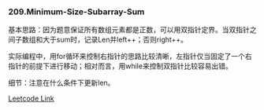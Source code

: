 ### 209.Minimum-Size-Subarray-Sum

基本思路：因为题意保证所有数组元素都是正数，可以用双指针定界。当双指针之间子数组和大于sum时，记录Len并left++；否则right++。

实际编程中，用for循环来控制右指针的思路比较清晰，左指针仅当固定了一个右指针的前提下进行移动；相对而言，用while来控制双指针比较容易出错。

细节：注意在什么条件下更新len。


[Leetcode Link](https://leetcode.com/problems/minimum-size-subarray-sum)
